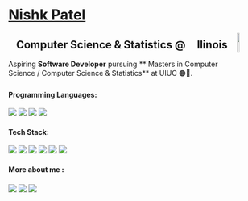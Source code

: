 # [Nishk Patel](https://www.linkedin.com/in/nishk-patel/)

<img align="right" width="10%" src ="https://media.giphy.com/media/uTpY9ARfN2eqs/giphy.gif">

<h2 align="center">Computer Science & Statistics @ <img width="13px" src="https://marketing.illinois.edu/wp-content/uploads/2021/09/block-I-primary.png"/> llinois</h2>

Aspiring **Software Developer** pursuing ** Masters in Computer Science / Computer Science & Statistics** at UIUC 🟠🔵.

<!---![Nishk's GitHub stats](https://github-readme-stats.vercel.app/api?username=nishkp&hide=contribs,prs,issues&theme=radical)

 <!--

- 👯 I’m looking to collaborate on ...
- 🤔 I’m looking for help with ...
- 💬 Ask me about ...
- 📫 How to reach me: ....
-->

#### Programming Languages:

<p align="left">
<img src="https://img.icons8.com/color/30/000000/javascript.png"/>
<img src="https://img.icons8.com/color/30/000000/c-plus-plus-logo.png"/>
<img src="https://img.icons8.com/color/30/000000/python.png"/>
<img src="https://img.icons8.com/color/30/000000/java-coffee-cup-logo.png"/>
</p>


<!--
<img src="https://img.icons8.com/officel/30/000000/php-logo.png"/>
<img src="https://img.icons8.com/color/30/000000/c-programming.png"/>
-->

#### Tech Stack:

<p align="left">
<img src="https://img.icons8.com/color/30/000000/html-5.png"/>
<img src="https://img.icons8.com/color/30/000000/css3.png"/>
<img src="https://img.icons8.com/plasticine/30/000000/react.png"/>
<img src="https://img.icons8.com/color/30/000000/bootstrap.png"/>
<img src="https://img.icons8.com/color/30/000000/git.png"/>
<img src="https://img.icons8.com/fluent/30/000000/visual-studio-code-2019.png"/>
</p>

<!-- <img src="https://img.icons8.com/nolan/30/heroku.png"/>
<!-- <img src="https://img.icons8.com/color/30/000000/firebase.png"/> -->
<!-- <img src="https://img.icons8.com/ios-filled/30/000000/jquery.png"/> -->
<!-- <img src="https://img.icons8.com/color/30/000000/linux.png"/> -->
<!-- <img src="https://img.icons8.com/color/30/000000/arduino.png"/> -->
<!-- <img src="https://img.icons8.com/color/30/000000/graphql.png"/> -->
<!-- <img src="https://img.icons8.com/color/30/000000/nodejs.png"/>-->
<!-- 


#### Databases:

<p align="left">
<img src="https://img.icons8.com/ios-filled/30/000000/mysql-logo.png"/>
<img src="https://img.icons8.com/color/30/000000/mongodb.png"/>
<img src="https://img.icons8.com/color/30/000000/postgreesql.png"/>
</p>
 
#### DevOps:
<p align="left">

coming soon ;)

<img src="https://img.icons8.com/color/30/000000/amazon-web-services.png"/>
<img src="https://img.icons8.com/color/30/000000/kubernetes.png"/>
<img src="https://img.icons8.com/color/30/000000/docker.png"/>

</p>
---
> *“Do not go where the path may lead, go instead where there is no path and leave a trail. ~ Ralph Waldo Emerson”* ~ My CSC 101 Professor
---


 -->
#### More about me :

[<img align="center" src="https://img.icons8.com/fluent/32/000000/linkedin.png"/>][linkedin]
[<img align="center" src="https://img.icons8.com/fluent/30/000000/open-resume.png"/>][resume]
[<img align="center" src="https://img.icons8.com/cotton/37/000000/instagram.png"/>][insta]

<!--
[<img align="center" src="https://img.icons8.com/color/30/000000/domain--v1.png"/>][website]
[<img align="center" src="https://img.icons8.com/dusk/30/000000/email.png"/>][email]</br>
-->

[linkedin]: https://www.linkedin.com/in/nishk-patel/
[resume]: https://github.com/nishkp/nishkp/blob/7a97e308ac59bd7843e76e8ca5f2e49750a26a0f/Nishk_Patel_Resume.pdf
[insta]: https://www.instagram.com/nishk_p/
[email]: mailto:nishkdpatel@gmail.com
